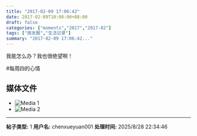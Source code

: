 ```yaml
---
title: "2017-02-09 17:06:42"
date: 2017-02-09T10:00:00+08:00
draft: false
categories: ["moments","2017","2017-02"]
tags: ["朋友圈","生活记录"]
summary: "2017-02-09 17:06:42..."
---
```


我能怎么办？我也很绝望啊！

#每周四的心情

## 媒体文件

- ![Media 1](/Moments/photos/2017-02-09/201702091706420.jpg)
- ![Media 2](/Moments/photos/2017-02-09/201702091706421.jpg)

---

**帖子类型:** 1
**用户名:** chenxueyuan001
**处理时间:** 2025/8/28 22:34:46